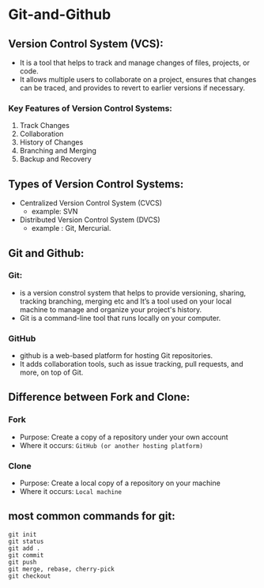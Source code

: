 # Git-and-Github

 ## Version Control System (VCS):  
 * It is a tool that helps to track and manage changes of files, projects, or code.
 * It allows multiple users to collaborate on a project, ensures that changes can be traced, and provides to revert to earlier versions if necessary.

### Key Features of Version Control Systems:
1) Track Changes
2) Collaboration
3) History of Changes
4) Branching and Merging
5) Backup and Recovery

## Types of Version Control Systems:
* Centralized Version Control System (CVCS)
    - example: SVN 
* Distributed Version Control System (DVCS)
    - example : Git, Mercurial.

## Git and Github:
### Git: 
* is a version constrol system that helps to provide versioning, sharing, tracking branching, merging etc and It’s a tool used on your local machine to manage and organize your project's history.
* Git is a command-line tool that runs locally on your computer.
### GitHub
* github is a web-based platform for hosting Git repositories.
*  It adds collaboration tools, such as issue tracking, pull requests, and more, on top of Git.

## Difference between Fork and Clone:
### Fork	
* Purpose:	Create a copy of a repository under your own account
* Where it occurs: `GitHub (or another hosting platform)`
### Clone
* Purpose: Create a local copy of a repository on your machine
* Where it occurs: `Local machine`

## most common commands for git:
```
git init
git status
git add .
git commit
git push
git merge, rebase, cherry-pick
git checkout 
```
